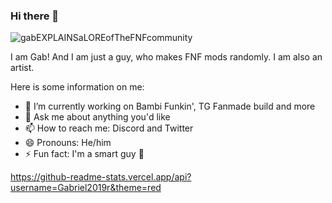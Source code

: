 ### Hi there 👋

![gabEXPLAINSaLOREofTheFNFcommunity](https://user-images.githubusercontent.com/100803757/180645340-8f0d623d-fde9-4dd7-a777-194249de495f.gif)

I am Gab! And I am just a guy, who makes FNF mods randomly. I am also an artist.


Here is some information on me:

- 🔭 I’m currently working on Bambi Funkin', TG Fanmade build and more
- 💬 Ask me about anything you'd like
- 📫 How to reach me: Discord and Twitter
- 😄 Pronouns: He/him
- ⚡ Fun fact: I'm a smart guy :troll:

https://github-readme-stats.vercel.app/api?username=Gabriel2019r&theme=red

